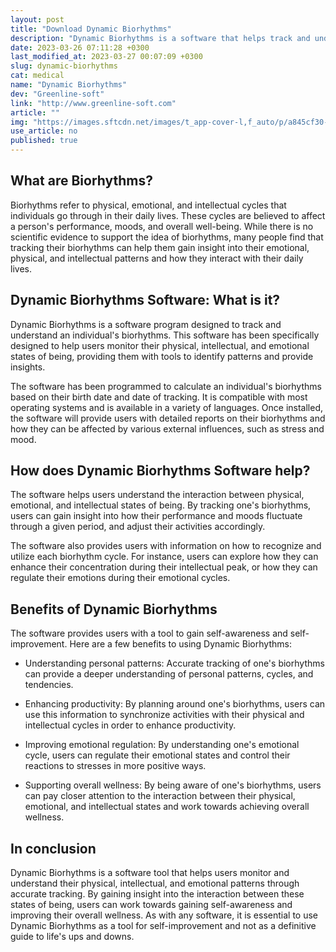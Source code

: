 ```yaml
---
layout: post
title: "Download Dynamic Biorhythms"
description: "Dynamic Biorhythms is a software that helps track and understand the interaction of physical, emotional, and intellectual states of being. Learn more about how it works and its benefits in this article."
date: 2023-03-26 07:11:28 +0300
last_modified_at: 2023-03-27 00:07:09 +0300
slug: dynamic-biorhythms
cat: medical
name: "Dynamic Biorhythms"
dev: "Greenline-soft"
link: "http://www.greenline-soft.com"
article: ""
img: "https://images.sftcdn.net/images/t_app-cover-l,f_auto/p/a845cf30-9b2a-11e6-9208-00163ed833e7/3774925755/dynamic-biorhythms-screenshot.png"
use_article: no
published: true
---
```

## What are Biorhythms?

Biorhythms refer to physical, emotional, and intellectual cycles that individuals go through in their daily lives. These cycles are believed to affect a person's performance, moods, and overall well-being. While there is no scientific evidence to support the idea of biorhythms, many people find that tracking their biorhythms can help them gain insight into their emotional, physical, and intellectual patterns and how they interact with their daily lives.

## Dynamic Biorhythms Software: What is it?

Dynamic Biorhythms is a software program designed to track and understand an individual's biorhythms. This software has been specifically designed to help users monitor their physical, intellectual, and emotional states of being, providing them with tools to identify patterns and provide insights.

The software has been programmed to calculate an individual's biorhythms based on their birth date and date of tracking. It is compatible with most operating systems and is available in a variety of languages. Once installed, the software will provide users with detailed reports on their biorhythms and how they can be affected by various external influences, such as stress and mood.

## How does Dynamic Biorhythms Software help?

The software helps users understand the interaction between physical, emotional, and intellectual states of being. By tracking one's biorhythms, users can gain insight into how their performance and moods fluctuate through a given period, and adjust their activities accordingly.

The software also provides users with information on how to recognize and utilize each biorhythm cycle. For instance, users can explore how they can enhance their concentration during their intellectual peak, or how they can regulate their emotions during their emotional cycles.

## Benefits of Dynamic Biorhythms

The software provides users with a tool to gain self-awareness and self-improvement. Here are a few benefits to using Dynamic Biorhythms:

- Understanding personal patterns: Accurate tracking of one's biorhythms can provide a deeper understanding of personal patterns, cycles, and tendencies.

- Enhancing productivity: By planning around one's biorhythms, users can use this information to synchronize activities with their physical and intellectual cycles in order to enhance productivity.

- Improving emotional regulation: By understanding one's emotional cycle, users can regulate their emotional states and control their reactions to stresses in more positive ways.

- Supporting overall wellness: By being aware of one's biorhythms, users can pay closer attention to the interaction between their physical, emotional, and intellectual states and work towards achieving overall wellness.

## In conclusion

Dynamic Biorhythms is a software tool that helps users monitor and understand their physical, intellectual, and emotional patterns through accurate tracking. By gaining insight into the interaction between these states of being, users can work towards gaining self-awareness and improving their overall wellness. As with any software, it is essential to use Dynamic Biorhythms as a tool for self-improvement and not as a definitive guide to life's ups and downs.